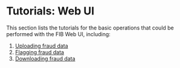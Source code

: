 # Tutorials: Web UI

This section lists the tutorials for the basic operations that could be performed with the FIB Web UI, including:

1. [Uploading fraud data](/tutorials-web/uploading-fraud-data.md)
2. [Flagging fraud data](/tutorials-web/flagging-fraud-data.md)
3. [Downloading fraud data](/tutorials-web/downloading-fraud-data.md)
